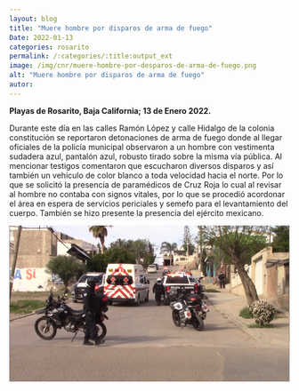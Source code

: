 ```yaml
---
layout: blog
title: "Muere hombre por disparos de arma de fuego"
Date: 2022-01-13
categories: rosarito
permalink: /:categories/:title:output_ext
image: /img/cnr/muere-hombre-por-desparos-de-arma-de-fuego.png
alt: "Muere hombre por disparos de arma de fuego"
autor:
---
```


**Playas de Rosarito, Baja California; 13 de Enero 2022.** 

Durante este día en las calles Ramón López y calle Hidalgo de la colonia constitución se reportaron detonaciones de arma de fuego donde al llegar oficiales de la policía municipal observaron a un hombre con vestimenta sudadera azul, pantalón azul, robusto tirado sobre la misma vía pública. Al mencionar testigos comentaron que escucharon diversos disparos y así también un vehículo de color blanco a toda velocidad hacia el norte.
Por lo que se solicitó la presencia de paramédicos de Cruz Roja lo cual al revisar al hombre no contaba con signos vitales, por lo que se procedió acordonar el área en espera de servicios periciales y semefo para el levantamiento del cuerpo. También se hizo presente la presencia del ejército mexicano.


<div id="carouselExampleSlidesOnly" class="carousel slide" data-ride="carousel">
  <div class="carousel-inner">
    <div class="carousel-item active">
       <img class="d-block w-100" src="/img/cnr/muere-hombre-por-desparos-de-arma-de-fuego.png" loading="lazy"  alt="Muere hombre por disparos de arma de fuego">
    </div>
  </div>
</div>